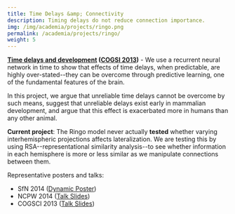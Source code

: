 ```yaml
---
title: Time Delays &amp; Connectivity
description: Timing delays do not reduce connection importance.
img: /img/academia/projects/ringo.png
permalink: /academia/projects/ringo/
weight: 5
---
```



<p>
    <b><u>Time delays and development</u> (<a href="http://mindmodeling.org/cogsci2013/papers/0086/index.html">COGSI 2013</a>)</b> - We use a recurrent neural network in time
    to show that effects of time delays, when predictable, are highly over-stated--they
    can be overcome through predictive learning, one of the fundamental features of the brain.
</p>
<p>
	In this project, we argue that unreliable time delays cannot be overcome by
    such means, suggest that unreliable delays exist early in mammalian development,
    and argue that this effect is exacerbated more in humans than any other animal.
</p>
<p>
	<b>Current project</b>: The Ringo model never actually <b>tested</b> whether
	varying interhemispheric projections affects lateralization. We are testing
	this by using RSA--representational similarity analysis--to see whether
	information in each hemisphere is more or less similar as we manipulate
	connections between them.
</p>
<p>
    Representative posters and talks:
    <ul>
        <li>SfN 2014 (<a href="http://cseweb.ucsd.edu/~bcipolli/docs/posters/SfN2014/">Dynamic Poster</a>)</li>
        <li>NCPW 2014 (<a href="http://cseweb.ucsd.edu/~bcipolli/docs/presentations/Cipollini_Cottrell_NCPW_2014_Slides.pdf">Talk Slides</a>)</li>
        <li>COGSCI 2013 (<a href="http://cseweb.ucsd.edu/~bcipolli/docs/presentations/Cipollini_Cottrell_COGSCI_2013_Slides.pdf">Talk Slides</a>)</li>
    </ul>
</p>
